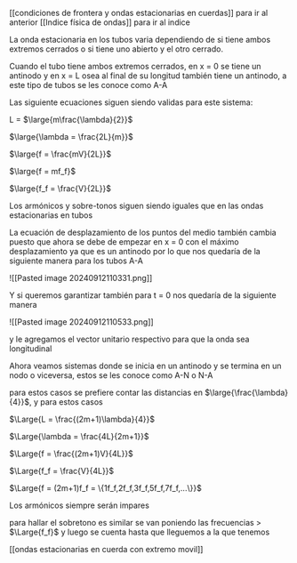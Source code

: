[[condiciones de frontera y ondas estacionarias en cuerdas]] para ir al anterior 
[[Indice física de ondas]] para ir al indice 

La onda estacionaria en los tubos varia dependiendo de si tiene ambos extremos 
cerrados o si tiene uno abierto y el otro cerrado.

Cuando el tubo tiene ambos extremos cerrados, en x = 0 se tiene un antinodo y en x 
= L osea al final de su longitud también tiene un antinodo, a este tipo de tubos se les 
conoce como A-A

Las siguiente ecuaciones siguen siendo validas para este sistema:

L = $\large{m\frac{\lambda}{2}}$

$\large{\lambda = \frac{2L}{m}}$ 

$\large{f = \frac{mV}{2L}}$ 

$\large{f = mf_f}$ 

$\large{f_f = \frac{V}{2L}}$ 

Los armónicos y sobre-tonos siguen siendo iguales que en las ondas estacionarias 
en  tubos 

La ecuación de desplazamiento de los puntos del medio también cambia puesto que 
ahora se debe de empezar en x = 0 con el máximo desplazamiento ya que es un 
antinodo por lo que nos quedaría de la siguiente manera para los tubos A-A

![[Pasted image 20240912110331.png]]

Y si queremos garantizar también para t = 0 nos quedaría de la siguiente manera 

![[Pasted image 20240912110533.png]]

y le agregamos el vector unitario respectivo para que la onda sea longitudinal 



Ahora veamos sistemas donde se inicia en un antinodo y se termina en un nodo o 
viceversa, estos se les conoce como A-N o N-A

para estos casos se prefiere contar las distancias en $\large{\frac{\lambda}{4}}$, y para estos casos

$\Large{L = \frac{(2m+1)\lambda}{4}}$ 

$\Large{\lambda = \frac{4L}{2m+1}}$ 

$\Large{f = \frac{(2m+1)V}{4L}}$ 

$\Large{f_f = \frac{V}{4L}}$ 

$\Large{f = (2m+1)f_f  = \{1f_f,2f_f,3f_f,5f_f,7f_f,...\}}$  

Los armónicos siempre serán impares

para hallar el sobretono es similar se van poniendo las frecuencias > $\Large{f_f}$ y luego se 
cuenta hasta que lleguemos a la que tenemos 

[[ondas estacionarias en cuerda con extremo movil]]
